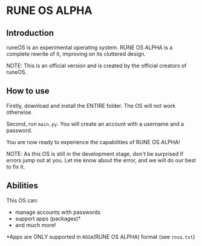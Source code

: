 # RUNE OS ALPHA
## Introduction
runeOS is an experimental operating system. RUNE OS ALPHA is a complete rewrite of it, improving on its cluttered design.

NOTE: This is an official version and is created by the official creators of runeOS.
## How to use
Firstly, download and install the ENTIRE folder. The OS will not work otherwise.

Second, run `main.py`. You will create an account with a username and a password.

You are now ready to experience the capabilities of RUNE OS ALPHA!

NOTE: As this OS is still in the development stage, don't be surprised if errors jump out at you. Let me know about the error, and we will do our best to fix it.
## Abilities
This OS can:
* manage accounts with passwords
* support apps (packages)*
* and much more!

*Apps are ONLY supported in `ROSA`(RUNE OS ALPHA) format (see `rosa.txt`)